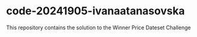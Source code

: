 # code-20241905-ivanaatanasovska
This repository contains the solution to the Winner Price Dateset Challenge
